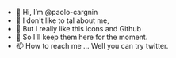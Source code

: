 - 👋 Hi, I’m @paolo-cargnin
- 👀 I don't like to tal about me, 
- 🌱 But I really like this icons and Github
- 💞️ So I'll keep them here for the moment.
- 📫 How to reach me ... Well you can try twitter.

<!---
paolo-cargnin/paolo-cargnin is a ✨ special ✨ repository because its `README.md` (this file) appears on your GitHub profile.
You can click the Preview link to take a look at your changes.
--->
